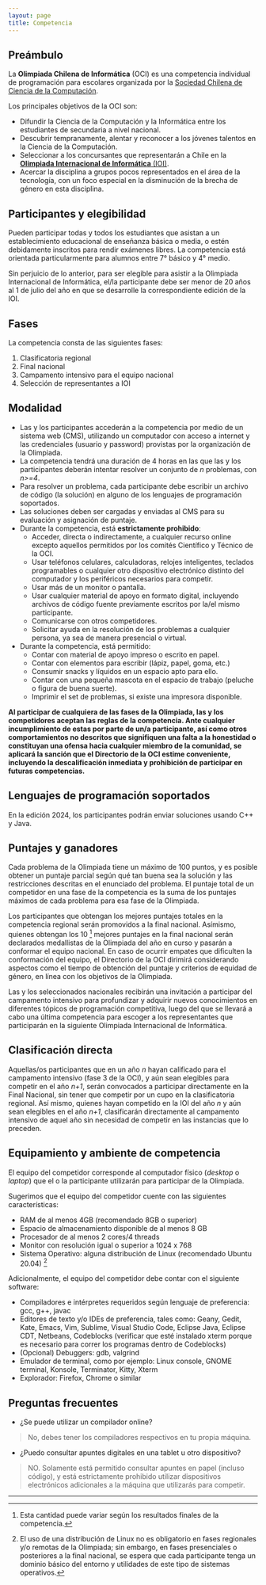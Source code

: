 ```yaml
---
layout: page
title: Competencia
---
```


## Preámbulo
La **Olimpiada Chilena de Informática** (OCI) es una competencia individual de programación para escolares organizada por la [Sociedad Chilena de Ciencia de la Computación](https://sccc.cl/).

Los principales objetivos de la OCI son:
* Difundir la Ciencia de la Computación y la Informática entre los estudiantes de secundaria a nivel nacional.
* Descubrir tempranamente, alentar y reconocer a los jóvenes talentos en la Ciencia de la Computación.
* Seleccionar a los concursantes que representarán a Chile en la [**Olimpiada Internacional de Informática** (IOI)](https://ioinformatics.org/).
* Acercar la disciplina a grupos pocos representados en el área de la tecnología, con un foco especial en la disminución de la brecha de género en esta disciplina.

## Participantes y elegibilidad
Pueden participar todas y todos los estudiantes que asistan a un establecimiento educacional de enseñanza básica o media, o estén debidamente inscritos para rendir exámenes libres. La competencia está orientada particularmente para alumnos entre 7° básico y 4° medio.

Sin perjuicio de lo anterior, para ser elegible para asistir a la Olimpiada Internacional de Informática, el/la participante debe ser menor de 20 años al 1 de julio del año en que se desarrolle la correspondiente edición de la IOI.

## Fases
La competencia consta de las siguientes fases:
1. Clasificatoria regional
2. Final nacional
3. Campamento intensivo para el equipo nacional
4. Selección de representantes a IOI

## Modalidad
* Las y los participantes accederán a la competencia por medio de un sistema web (CMS), utilizando un computador con acceso a internet y las credenciales (usuario y password) provistas por la organización de la Olimpiada.
* La competencia tendrá una duración de 4 horas en las que las y los participantes deberán intentar resolver un conjunto de *n* problemas, con *n>=4*.
* Para resolver un problema, cada participante debe escribir un archivo de código (la solución) en alguno de los lenguajes de programación soportados.
* Las soluciones deben ser cargadas y enviadas al CMS para su evaluación y asignación de puntaje.
* Durante la competencia, está **estrictamente prohibido**:
	* Acceder, directa o indirectamente, a cualquier recurso online excepto aquellos permitidos por los comités Científico y Técnico de la OCI.
	* Usar teléfonos celulares, calculadoras, relojes inteligentes, teclados programables o cualquier otro dispositivo electrónico distinto del computador y los periféricos necesarios para competir.
	* Usar más de un monitor o pantalla.
	* Usar cualquier material de apoyo en formato digital, incluyendo archivos de código fuente previamente escritos por la/el mismo participante.
	* Comunicarse con otros competidores.
	* Solicitar ayuda en la resolución de los problemas a cualquier persona, ya sea de manera presencial o virtual.
* Durante la competencia, está permitido:
	* Contar con material de apoyo impreso o escrito en papel.
	* Contar con elementos para escribir (lápiz, papel, goma, etc.)
	* Consumir snacks y líquidos en un espacio apto para ello.
	* Contar con una pequeña mascota en el espacio de trabajo (peluche o figura de buena suerte).
	* Imprimir el set de problemas, si existe una impresora disponible.

**Al participar de cualquiera de las fases de la Olimpiada, las y los competidores aceptan las reglas de la competencia. Ante cualquier incumplimiento de estas por parte de un/a participante, así como otros comportamientos no descritos que signifiquen una falta a la honestidad o constituyan una ofensa hacia cualquier miembro de la comunidad, se aplicará la sanción que el Directorio de la OCI estime conveniente, incluyendo la descalificación inmediata y prohibición de participar en futuras competencias.**

## Lenguajes de programación soportados
En la edición 2024, los participantes podrán enviar soluciones usando C++ y Java.

## Puntajes y ganadores
Cada problema de la Olimpiada tiene un máximo de 100 puntos, y es posible obtener un puntaje parcial según qué tan buena sea la solución y las restricciones descritas en el enunciado del problema. El puntaje total de un competidor en una fase de la competencia es la suma de los puntajes máximos de cada problema para esa fase de la Olimpiada.

Los participantes que obtengan los mejores puntajes totales en la competencia regional serán promovidos a la final nacional. Asímismo, quienes obtengan los 10 [^1] mejores puntajes en la final nacional serán declarados medallistas de la Olimpiada del año en curso y pasarán a conformar el equipo nacional. En caso de ocurrir empates que dificulten la conformación del equipo, el Directorio de la OCI dirimirá considerando aspectos como el tiempo de obtención del puntaje y criterios de equidad de género, en línea con los objetivos de la Olimpiada.

Las y los seleccionados nacionales recibirán una invitación a participar del campamento intensivo para profundizar y adquirir nuevos conocimientos en diferentes tópicos de programación competitiva, luego del que se llevará a cabo una última competencia para escoger a los representantes que participarán en la siguiente Olimpiada Internacional de Informática.

## Clasificación directa
Aquellas/os participantes que en un año *n* hayan calificado para el campamento intensivo (fase 3 de la OCI), y aún sean elegibles para competir en el año *n+1*, serán convocados a participar directamente en la Final Nacional, sin tener que competir por un cupo en la clasificatoria regional. Así mismo, quienes hayan competido en la IOI del año *n* y aún sean elegibles en el año *n+1*, clasificarán directamente al campamento intensivo de aquel año sin necesidad de competir en las instancias que lo preceden.

## Equipamiento y ambiente de competencia
El equipo del competidor corresponde al computador físico (*desktop* o *laptop*) que el o la participante utilizarán para participar de la Olimpiada.

Sugerimos que el equipo del competidor cuente con las siguientes características:
* RAM de al menos 4GB (recomendado 8GB o superior)
* Espacio de almacenamiento disponible de al menos 8 GB
* Procesador de al menos 2 cores/4 threads
* Monitor con resolución igual o superior a 1024 x 768
* Sistema Operativo: alguna distribución de Linux (recomendado Ubuntu 20.04) [^2]

Adicionalmente, el equipo del competidor debe contar con el siguiente software:
* Compiladores e intérpretes requeridos según lenguaje de preferencia: gcc, g++, javac
* Editores de texto y/o IDEs de preferencia, tales como: Geany, Gedit, Kate, Emacs, Vim, Sublime, Visual Studio Code, Eclipse Java, Eclipse CDT, Netbeans, Codeblocks (verificar que esté instalado xterm porque es necesario para correr los programas dentro de Codeblocks)
* (Opcional) Debuggers: gdb, valgrind
* Emulador de terminal, como por ejemplo: Linux console, GNOME terminal, Konsole, Terminator, Kitty, Xterm
* Explorador: Firefox, Chrome o similar

[^2]: El uso de una distribución de Linux no es obligatorio en fases regionales y/o remotas de la Olimpiada; sin embargo, en fases presenciales o posteriores a la final nacional, se espera que cada participante tenga un dominio básico del entorno y utilidades de este tipo de sistemas operativos.

## Preguntas frecuentes
- ¿Se puede utilizar un compilador online?
> No, debes tener los compiladores respectivos en tu propia máquina.

- ¿Puedo consultar apuntes digitales en una tablet u otro dispositivo?
> NO. Solamente está permitido consultar apuntes en papel (incluso código), y está estrictamente prohibido utilizar dispositivos electrónicos adicionales a la máquina que utilizarás para competir.

----

[^1]: Esta cantidad puede variar según los resultados finales de la competencia.

